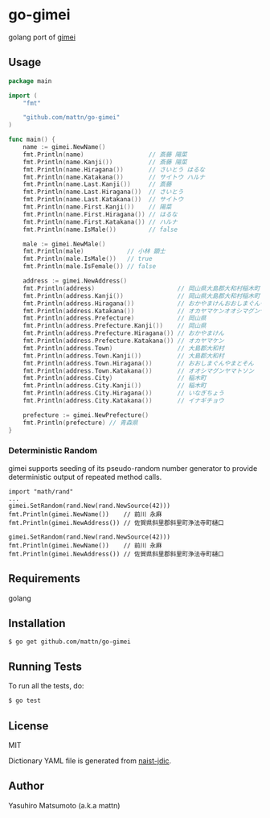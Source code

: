 # go-gimei

golang port of [gimei](https://github.com/willnet/gimei)

## Usage

```go
package main

import (
	"fmt"

	"github.com/mattn/go-gimei"
)

func main() {
	name := gimei.NewName()
	fmt.Println(name)                  // 斎藤 陽菜
	fmt.Println(name.Kanji())          // 斎藤 陽菜
	fmt.Println(name.Hiragana())       // さいとう はるな
	fmt.Println(name.Katakana())       // サイトウ ハルナ
	fmt.Println(name.Last.Kanji())     // 斎藤
	fmt.Println(name.Last.Hiragana())  // さいとう
	fmt.Println(name.Last.Katakana())  // サイトウ
	fmt.Println(name.First.Kanji())    // 陽菜
	fmt.Println(name.First.Hiragana()) // はるな
	fmt.Println(name.First.Katakana()) // ハルナ
	fmt.Println(name.IsMale())         // false

	male := gimei.NewMale()
	fmt.Println(male)            // 小林 顕士
	fmt.Println(male.IsMale())   // true
	fmt.Println(male.IsFemale()) // false

	address := gimei.NewAddress()
	fmt.Println(address)                       // 岡山県大島郡大和村稲木町
	fmt.Println(address.Kanji())               // 岡山県大島郡大和村稲木町
	fmt.Println(address.Hiragana())            // おかやまけんおおしまぐんやまとそんいなぎちょう
	fmt.Println(address.Katakana())            // オカヤマケンオオシマグンヤマトソンイナギチョウ
	fmt.Println(address.Prefecture)            // 岡山県
	fmt.Println(address.Prefecture.Kanji())    // 岡山県
	fmt.Println(address.Prefecture.Hiragana()) // おかやまけん
	fmt.Println(address.Prefecture.Katakana()) // オカヤマケン
	fmt.Println(address.Town)                  // 大島郡大和村
	fmt.Println(address.Town.Kanji())          // 大島郡大和村
	fmt.Println(address.Town.Hiragana())       // おおしまぐんやまとそん
	fmt.Println(address.Town.Katakana())       // オオシマグンヤマトソン
	fmt.Println(address.City)                  // 稲木町
	fmt.Println(address.City.Kanji())          // 稲木町
	fmt.Println(address.City.Hiragana())       // いなぎちょう
	fmt.Println(address.City.Katakana())       // イナギチョウ

	prefecture := gimei.NewPrefecture()
	fmt.Println(prefecture) // 青森県
}
```

### Deterministic Random

gimei supports seeding of its pseudo-random number generator to provide
deterministic output of repeated method calls.

```
import "math/rand"
... 
gimei.SetRandom(rand.New(rand.NewSource(42)))
fmt.Println(gimei.NewName())    // 前川 永麻
fmt.Println(gimei.NewAddress()) // 佐賀県斜里郡斜里町浄法寺町樋口

gimei.SetRandom(rand.New(rand.NewSource(42)))
fmt.Println(gimei.NewName())    // 前川 永麻
fmt.Println(gimei.NewAddress()) // 佐賀県斜里郡斜里町浄法寺町樋口

```

## Requirements

golang

## Installation

```
$ go get github.com/mattn/go-gimei
```

## Running Tests

To run all the tests, do:

```bash
$ go test
```

## License

MIT

Dictionary YAML file is generated from [naist-jdic](https://ja.osdn.net/projects/naist-jdic/).

## Author

Yasuhiro Matsumoto (a.k.a mattn)
